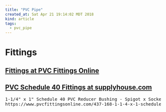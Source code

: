 ```yaml
---
title: "PVC Pipe"
created_at: Sat Apr 21 19:14:02 MDT 2018
kind: article
tags:
  - pvc_pipe
---
```


<h1>Fittings</h1>

<h2>
  <a href="https://www.pvcfittingsonline.com/fittings.html" target="_blank">Fittings at PVC Fittings Online</a>
</h2>

<h2>
  <a href="https://www.supplyhouse.com/PVC-Schedule-40-Fittings-14952000" target="_blank">PVC Schedule 40 Fittings at supplyhouse.com</a>
</h2>

<pre>
1-1/4" x 1" Schedule 40 PVC Reducer Bushing - Spigot x Socket
https://www.pvcfittingsonline.com/437-168-1-1-4-x-1-schedule-40-pvc-reducer-bushing-flush-style.html
</pre>

<!--
html boilerplate
<a href="" target="_blank"></a>
<a name=""></a>
<img src="" width="400px">
<ul>
  <li></li>
</ul>
<pre>
</pre>
<p style="margin-bottom: 2em;"></p>
<hr style="border: 0; height: 3px; background: #333; background-image: linear-gradient(to right, #ccc, #333, #ccc);">
<pre><code>
</code></pre>
<math xmlns='http://www.w3.org/1998/Math/MathML' display='block'>
</math>
-->
